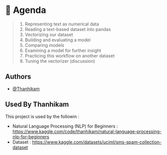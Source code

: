 # 📝 Agenda

> 1. Representing text as numerical data
> 2. Reading a text-based dataset into pandas
> 3. Vectorizing our dataset
> 4. Building and evaluating a model
> 5. Comparing models
> 6. Examining a model for further insight
> 7. Practicing this workflow on another dataset
> 8. Tuning the vectorizer (discussion)

## Authors

- [@Thanhikam](https://www.kaggle.com/thanhikam)


## Used By Thanhikam

This project is used by the followin :
- Natural Language Processing (NLP) for Beginners : https://www.kaggle.com/code/thanhikam/natural-language-processing-nlp-for-beginners
- Dataset : https://www.kaggle.com/datasets/uciml/sms-spam-collection-dataset


